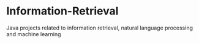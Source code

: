 # Information-Retrieval
Java projects related to information retrieval, natural language processing and machine learning


